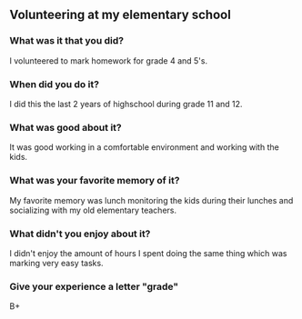 ## Volunteering at my elementary school

### What was it that you did? 

I volunteered to mark homework for grade 4 and 5's.

### When did you do it? 

I did this the last 2 years of highschool during grade 11 and 12.

### What was good about it? 

It was good working in a comfortable environment and working with the kids. 

### What was your favorite memory of it? 

My favorite memory was lunch monitoring the kids during their lunches and socializing with my old elementary teachers.

### What didn't you enjoy about it? 

I didn't enjoy the amount of hours I spent doing the same thing which was marking very easy tasks.

### Give your experience a letter "grade" 

B+